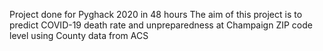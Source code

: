 Project done for Pyghack 2020 in 48 hours
The aim of this project is to predict COVID-19 death rate and unpreparedness at Champaign ZIP code level using County data from ACS

